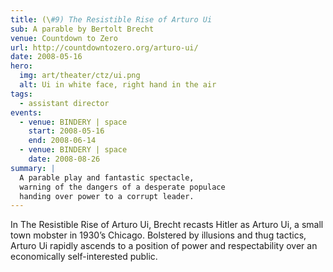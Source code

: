 ```yaml
---
title: (\#9) The Resistible Rise of Arturo Ui
sub: A parable by Bertolt Brecht
venue: Countdown to Zero
url: http://countdowntozero.org/arturo-ui/
date: 2008-05-16
hero:
  img: art/theater/ctz/ui.png
  alt: Ui in white face, right hand in the air
tags:
  - assistant director
events:
  - venue: BINDERY | space
    start: 2008-05-16
    end: 2008-06-14
  - venue: BINDERY | space
    date: 2008-08-26
summary: |
  A parable play and fantastic spectacle,
  warning of the dangers of a desperate populace
  handing over power to a corrupt leader.
---
```


In The Resistible Rise of Arturo Ui,
Brecht recasts Hitler as Arturo Ui,
a small town mobster in 1930’s Chicago.
Bolstered by illusions and thug tactics,
Arturo Ui rapidly ascends to a position of power
and respectability over an economically self-interested public.
